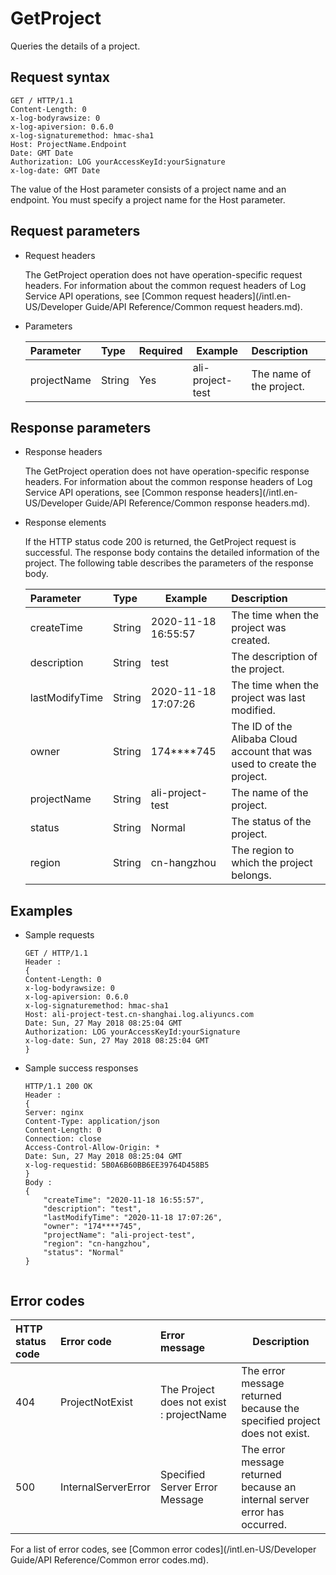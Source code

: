 # GetProject

Queries the details of a project.

## Request syntax

```
GET / HTTP/1.1
Content-Length: 0
x-log-bodyrawsize: 0
x-log-apiversion: 0.6.0
x-log-signaturemethod: hmac-sha1
Host: ProjectName.Endpoint
Date: GMT Date
Authorization: LOG yourAccessKeyId:yourSignature
x-log-date: GMT Date
```

The value of the Host parameter consists of a project name and an endpoint. You must specify a project name for the Host parameter.

## Request parameters

-   Request headers

    The GetProject operation does not have operation-specific request headers. For information about the common request headers of Log Service API operations, see [Common request headers](/intl.en-US/Developer Guide/API Reference/Common request headers.md).

-   Parameters

    |Parameter|Type|Required|Example|Description|
    |:--------|:---|:-------|-------|:----------|
    |projectName|String|Yes|ali-project-test|The name of the project.|


## Response parameters

-   Response headers

    The GetProject operation does not have operation-specific response headers. For information about the common response headers of Log Service API operations, see [Common response headers](/intl.en-US/Developer Guide/API Reference/Common response headers.md).

-   Response elements

    If the HTTP status code 200 is returned, the GetProject request is successful. The response body contains the detailed information of the project. The following table describes the parameters of the response body.

    |Parameter|Type|Example|Description|
    |:--------|:---|-------|:----------|
    |createTime|String|2020-11-18 16:55:57|The time when the project was created.|
    |description|String|test|The description of the project.|
    |lastModifyTime|String|2020-11-18 17:07:26|The time when the project was last modified.|
    |owner|String|174\*\*\*\*745|The ID of the Alibaba Cloud account that was used to create the project.|
    |projectName|String|ali-project-test|The name of the project.|
    |status|String|Normal|The status of the project.|
    |region|String|cn-hangzhou|The region to which the project belongs.|


## Examples

-   Sample requests

    ```
    GET / HTTP/1.1
    Header :
    {
    Content-Length: 0
    x-log-bodyrawsize: 0
    x-log-apiversion: 0.6.0
    x-log-signaturemethod: hmac-sha1
    Host: ali-project-test.cn-shanghai.log.aliyuncs.com
    Date: Sun, 27 May 2018 08:25:04 GMT
    Authorization: LOG yourAccessKeyId:yourSignature
    x-log-date: Sun, 27 May 2018 08:25:04 GMT
    }
    ```

-   Sample success responses

    ```
    HTTP/1.1 200 OK
    Header :
    {
    Server: nginx
    Content-Type: application/json
    Content-Length: 0
    Connection: close
    Access-Control-Allow-Origin: *
    Date: Sun, 27 May 2018 08:25:04 GMT
    x-log-requestid: 5B0A6B60BB6EE39764D458B5
    }
    Body :
    {
        "createTime": "2020-11-18 16:55:57",
        "description": "test",
        "lastModifyTime": "2020-11-18 17:07:26",
        "owner": "174****745",
        "projectName": "ali-project-test",
        "region": "cn-hangzhou",
        "status": "Normal"
    }
                        
    ```


## Error codes

|HTTP status code|Error code|Error message|Description|
|:---------------|:---------|:------------|-----------|
|404|ProjectNotExist|The Project does not exist : projectName|The error message returned because the specified project does not exist.|
|500|InternalServerError|Specified Server Error Message|The error message returned because an internal server error has occurred.|

For a list of error codes, see [Common error codes](/intl.en-US/Developer Guide/API Reference/Common error codes.md).

